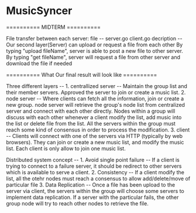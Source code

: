# MusicSyncer

========== MIDTERM ==========

File transfer between each server:
	file --
		server.go
		client.go
	decription -- 
		Our second layer(Server) can upload or request a file from each other
		By typing "upload fileName", server is able to post a new file to other server.
		By typing "get fileName", server will request a file from other server and download the file if needed

========== What Our final result will look like ==========

Three different layers -- 
	1. centrallized server -- Maintain the group list and their member servers. 
					  Approved the server to join or create a music list.
	2. node server -- Where clients can fetch all the information, join or create a new group.
					  node server will retrieve the group's node list from centralized server and connect with each
					  other directly. Nodes within a group will discuss with each other whenever a client modify the list,
					  add music into the list or delete file from the list. All the servers within the group must reach some
					  kind of consensus in order to process the modification.
	3. client -- Clients will connect with one of the servers via HTTP (typically by web browsers). 
				 They can join or create a new music list, and modify the music list. Each client is only allow to join
				 one music list.

Distributed system concept --
	1. Avoid single point failure --
		If a client is trying to connect to a failure server, it should be redirect to other servers which is available
		to serve a client.
	2. Consistency --
		If a client modify the list, all the otehr nodes must reach a consensus to allow add/delete/move of particular file
	3. Data Replication --
		Once a file has been upload to the server via client, the servers within the group will choose some servers to implement
		data replication. If a server with the particular fails, the other group node will try to reach other nodes to retrieve
		the file.



